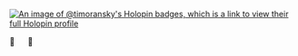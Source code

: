 [![An image of @timoransky's Holopin badges, which is a link to view their full Holopin profile](https://holopin.me/timoransky)](https://holopin.io/@timoransky)

🦄 [<img src="https://github.com/timoransky/timoransky/assets/15653065/a48fa118-4e88-4a63-9009-d36278d96084" width="15" height="15">](https://holopin.io/collect/clo1q8mql135420gmjpfqtmsyt) 🍪
